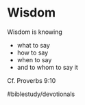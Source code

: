 # Wisdom
Wisdom is knowing
* what to say
* how to say
* when to say
* and to whom to say it

Cf. Proverbs 9:10

#biblestudy/devotionals